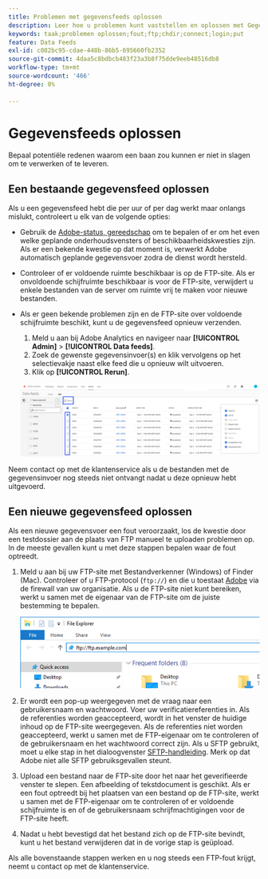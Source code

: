 ```yaml
---
title: Problemen met gegevensfeeds oplossen
description: Leer hoe u problemen kunt vaststellen en oplossen met Gegevensfeeds.
keywords: taak;problemen oplossen;fout;ftp;chdir;connect;login;put
feature: Data Feeds
exl-id: c082bc95-cdae-448b-86b5-695660fb2352
source-git-commit: 4daa5c8bdbcb483f23a3b8f75dde9eeb48516db8
workflow-type: tm+mt
source-wordcount: '466'
ht-degree: 0%

---
```


# Gegevensfeeds oplossen

Bepaal potentiële redenen waarom een baan zou kunnen er niet in slagen om te verwerken of te leveren.

## Een bestaande gegevensfeed oplossen

Als u een gegevensfeed hebt die per uur of per dag werkt maar onlangs mislukt, controleert u elk van de volgende opties:

* Gebruik de [Adobe-status, gereedschap](https://status.adobe.com/en/experience_cloud) om te bepalen of er om het even welke geplande onderhoudsvensters of beschikbaarheidskwesties zijn. Als er een bekende kwestie op dat moment is, verwerkt Adobe automatisch geplande gegevensvoer zodra de dienst wordt hersteld.
* Controleer of er voldoende ruimte beschikbaar is op de FTP-site. Als er onvoldoende schijfruimte beschikbaar is voor de FTP-site, verwijdert u enkele bestanden van de server om ruimte vrij te maken voor nieuwe bestanden.
* Als er geen bekende problemen zijn en de FTP-site over voldoende schijfruimte beschikt, kunt u de gegevensfeed opnieuw verzenden.

   1. Meld u aan bij Adobe Analytics en navigeer naar **[!UICONTROL Admin]** > **[!UICONTROL Data feeds]**.
   2. Zoek de gewenste gegevensinvoer(s) en klik vervolgens op het selectievakje naast elke feed die u opnieuw wilt uitvoeren.
   3. Klik op **[!UICONTROL Rerun]**.

   ![Rerun](assets/rerun.png)

Neem contact op met de klantenservice als u de bestanden met de gegevensinvoer nog steeds niet ontvangt nadat u deze opnieuw hebt uitgevoerd.

## Een nieuwe gegevensfeed oplossen

Als een nieuwe gegevensvoer een fout veroorzaakt, los de kwestie door een testdossier aan de plaats van FTP manueel te uploaden problemen op. In de meeste gevallen kunt u met deze stappen bepalen waar de fout optreedt.

1. Meld u aan bij uw FTP-site met Bestandverkenner (Windows) of Finder (Mac). Controleer of u FTP-protocol (`ftp://`) en die u toestaat [Adobe](/help/technotes/ip-addresses.md) via de firewall van uw organisatie. Als u de FTP-site niet kunt bereiken, werkt u samen met de eigenaar van de FTP-site om de juiste bestemming te bepalen.

   ![Bestandsverkenner](assets/file_explorer.png)

2. Er wordt een pop-up weergegeven met de vraag naar een gebruikersnaam en wachtwoord. Voer uw verificatiereferenties in. Als de referenties worden geaccepteerd, wordt in het venster de huidige inhoud op de FTP-site weergegeven. Als de referenties niet worden geaccepteerd, werkt u samen met de FTP-eigenaar om te controleren of de gebruikersnaam en het wachtwoord correct zijn. Als u SFTP gebruikt, moet u elke stap in het dialoogvenster [SFTP-handleiding](../ftp-and-sftp/c-sftp/ftp-sftp.md). Merk op dat Adobe niet alle SFTP gebruiksgevallen steunt.
3. Upload een bestand naar de FTP-site door het naar het geverifieerde venster te slepen. Een afbeelding of tekstdocument is geschikt. Als er een fout optreedt bij het plaatsen van een bestand op de FTP-site, werkt u samen met de FTP-eigenaar om te controleren of er voldoende schijfruimte is en of de gebruikersnaam schrijfmachtigingen voor de FTP-site heeft.
4. Nadat u hebt bevestigd dat het bestand zich op de FTP-site bevindt, kunt u het bestand verwijderen dat in de vorige stap is geüpload.

Als alle bovenstaande stappen werken en u nog steeds een FTP-fout krijgt, neemt u contact op met de klantenservice.

